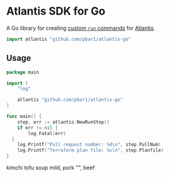 # Atlantis SDK for Go

A Go library for creating [custom `run` commands][1] for [Atlantis][2].

```go
import atlantis "github.com/pbar1/atlantis-go"
```

## Usage

```go
package main

import (
	"log"

	atlantis "github.com/pbar1/atlantis-go"
)

func main() {
	step, err := atlantis.NewRunStep()
	if err != nil {
		log.Fatal(err)
  }
	log.Printf("Pull request number: %d\n", step.PullNum)
	log.Printf("Terraform plan file: %s\n", step.Planfile)
}
```

[1]: https://www.runatlantis.io/docs/custom-workflows.html#reference
[2]: https://www.runatlantis.io

kimchi tofu soup mild, pork
"", beef

